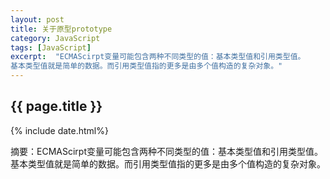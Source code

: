 ```yaml
---
layout: post
title: 关于原型prototype
category: JavaScript
tags: [JavaScript]
excerpt:  "ECMAScirpt变量可能包含两种不同类型的值：基本类型值和引用类型值。
基本类型值就是简单的数据。而引用类型值指的更多是由多个值构造的复杂对象。"
---
```


<h2>{{ page.title }}</h2>
{% include date.html%}
<p class="zhai">摘要：ECMAScirpt变量可能包含两种不同类型的值：基本类型值和引用类型值。
基本类型值就是简单的数据。而引用类型值指的更多是由多个值构造的复杂对象。</p>
<!--<p>{{ page.date | date_to_string }}</p>-->
